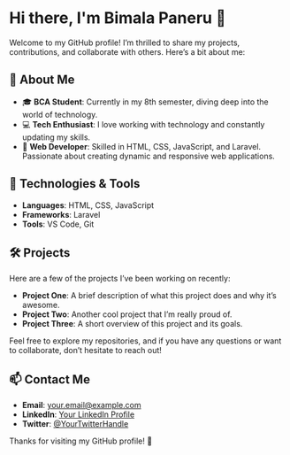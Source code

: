 # Hi there, I'm Bimala Paneru 👋

Welcome to my GitHub profile! I’m thrilled to share my projects, contributions, and collaborate with others. Here’s a bit about me:

## 🚀 About Me

- 🎓 **BCA Student**: Currently in my 8th semester, diving deep into the world of technology.
- 💻 **Tech Enthusiast**: I love working with technology and constantly updating my skills.
- 🌟 **Web Developer**: Skilled in HTML, CSS, JavaScript, and Laravel. Passionate about creating dynamic and responsive web applications.

## 🔧 Technologies & Tools

- **Languages**: HTML, CSS, JavaScript
- **Frameworks**: Laravel
- **Tools**: VS Code, Git

## 🛠️ Projects

Here are a few of the projects I’ve been working on recently:

- **Project One**: A brief description of what this project does and why it’s awesome.
- **Project Two**: Another cool project that I’m really proud of.
- **Project Three**: A short overview of this project and its goals.

Feel free to explore my repositories, and if you have any questions or want to collaborate, don’t hesitate to reach out!

## 📫 Contact Me

- **Email**: [your.email@example.com](mailto:your.email@example.com)
- **LinkedIn**: [Your LinkedIn Profile](https://www.linkedin.com/in/yourprofile)
- **Twitter**: [@YourTwitterHandle](https://twitter.com/YourTwitterHandle)

Thanks for visiting my GitHub profile! 🚀
